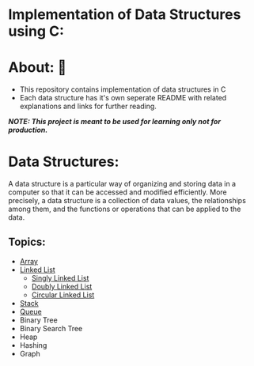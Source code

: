 # Implementation of Data Structures using C:
# About: 🚀
* This repository contains implementation of data structures in C
* Each data structure has it's own seperate README with related explanations and links for further reading.<br>

<i><b>NOTE: This project is meant to be used for learning only not for production.</b></i>

# Data Structures:
<p>A data structure is a particular way of organizing and storing data in a computer so that it can be accessed and modified efficiently. More precisely, a data structure is a collection of data values, the relationships among them, and the functions or operations that can be applied to the data.</p>

## Topics:
* [Array](https://github.com/Kranthi-Guribilli/DS-Implementations-C/blob/main/1-Array.md)
* [Linked List](https://github.com/Kranthi-Guribilli/DS-Implementations-C/blob/main/2-Linked%20List.md)
  * [Singly Linked List](https://github.com/Kranthi-Guribilli/DS-Implementations-C/blob/main/Code_Snippets/SinglyLinkedList.c)
  * [Doubly Linked List](https://github.com/Kranthi-Guribilli/DS-Implementations-C/blob/main/Code_Snippets/DoublyLL.c)
  * [Circular Linked List](https://github.com/Kranthi-Guribilli/DS-Implementations-C/blob/main/Code_Snippets/CircularLL.c)
* [Stack](https://github.com/Kranthi-Guribilli/DS-Implementations-C/blob/main/3-Stack.md)
* [Queue](https://github.com/Kranthi-Guribilli/DS-Implementations-C/blob/main/4-Queue.md)
* Binary Tree
* Binary Search Tree
* Heap
* Hashing
* Graph
